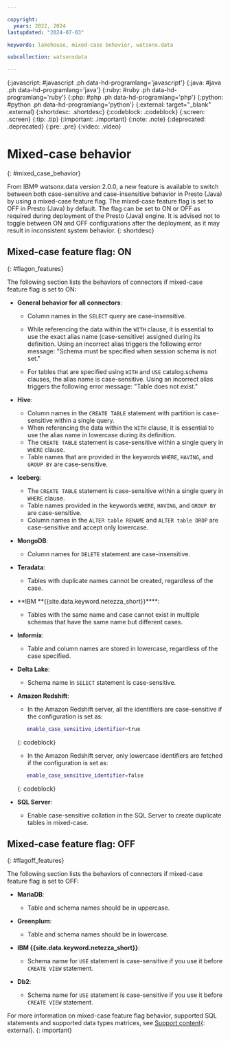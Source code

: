 ```yaml
---

copyright:
  years: 2022, 2024
lastupdated: "2024-07-03"

keywords: lakehouse, mixed-case behavior, watsonx.data

subcollection: watsonxdata

---
```


{:javascript: #javascript .ph data-hd-programlang='javascript'}
{:java: #java .ph data-hd-programlang='java'}
{:ruby: #ruby .ph data-hd-programlang='ruby'}
{:php: #php .ph data-hd-programlang='php'}
{:python: #python .ph data-hd-programlang='python'}
{:external: target="_blank" .external}
{:shortdesc: .shortdesc}
{:codeblock: .codeblock}
{:screen: .screen}
{:tip: .tip}
{:important: .important}
{:note: .note}
{:deprecated: .deprecated}
{:pre: .pre}
{:video: .video}

# Mixed-case behavior
{: #mixed_case_behavior}

From IBM® watsonx.data version 2.0.0, a new feature is available to switch between both case-sensitive and case-insensitive behavior in Presto (Java) by using a mixed-case feature flag. The mixed-case feature flag is set to OFF in Presto (Java) by default. The flag can be set to ON or OFF as required during deployment of the Presto (Java) engine. It is advised not to toggle between ON and OFF configurations after the deployment, as it may result in inconsistent system behavior.
{: shortdesc}

## Mixed-case feature flag: ON
{: #flagon_features}

The following section lists the behaviors of connectors if mixed-case feature flag is set to ON:

   * **General behavior for all connectors**:

     * Column names in the `SELECT` query are case-insensitive.

     * While referencing the data within the `WITH` clause, it is essential to use the exact alias name (case-sensitive) assigned during its definition. Using an incorrect alias triggers the following error message: "Schema must be specified when session schema is not set."


     * For tables that are specified using `WITH` and `USE` catalog.schema clauses, the alias name is case-sensitive. Using an incorrect alias triggers the following error message: "Table does not exist."

   * **Hive**:

     * Column names in the `CREATE TABLE` statement with partition is case-sensitive within a single query.
     * When referencing the data within the `WITH` clause, it is essential to use the alias name in lowercase during its definition.
     * The `CREATE TABLE` statement is case-sensitive within a single query in `WHERE` clause.
     * Table names that are provided in the keywords `WHERE`, `HAVING`, and `GROUP BY` are case-sensitive.

   * **Iceberg**:

     * The `CREATE TABLE` statement is case-sensitive within a single query in `WHERE` clause.
     * Table names provided in the keywords `WHERE`, `HAVING`, and `GROUP BY` are case-sensitive.
     * Column names in the `ALTER table RENAME` and `ALTER table DROP` are case-sensitive and accept only lowercase.

   * **MongoDB**:

     * Column names for `DELETE` statement are case-insensitive.

   * **Teradata**:

     * Tables with duplicate names cannot be created, regardless of the case.

   * **IBM **{{site.data.keyword.netezza_short}}****:

     * Tables with the same name and case cannot exist in multiple schemas that have the same name but different cases.

   * **Informix**:

     * Table and column names are stored in lowercase, regardless of the case specified.

   * **Delta Lake**:

     * Schema name in `SELECT` statement is case-sensitive.

   * **Amazon Redshift**:

      * In the Amazon Redshift server, all the identifiers are case-sensitive if the configuration is set as:

      ```bash
         enable_case_sensitive_identifier=true
      ```
      {: codeblock}


      * In the Amazon Redshift server, only lowercase identifiers are fetched if the configuration is set as:

      ```bash
         enable_case_sensitive_identifier=false
      ```
      {: codeblock}

   * **SQL Server**:

     * Enable case-sensitive collation in the SQL Server to create duplicate tables in mixed-case.

## Mixed-case feature flag: OFF
{: #flagoff_features}

The following section lists the behaviors of connectors if mixed-case feature flag is set to OFF:

   * **MariaDB**:

     * Table and schema names should be in uppercase.

   * **Greenplum**:

     * Table and schema names should be in lowercase.

   * **IBM {{site.data.keyword.netezza_short}}**:

     * Schema name for `USE` statement is case-sensitive if you use it before `CREATE VIEW` statement.

   * **Db2**:

     * Schema name for `USE` statement is case-sensitive if you use it before `CREATE VIEW` statement.

For more information on mixed-case feature flag behavior, supported SQL statements and supported data types matrices, see [Support content](https://www.ibm.com/support/pages/node/7157339){: external}.
{: important}
